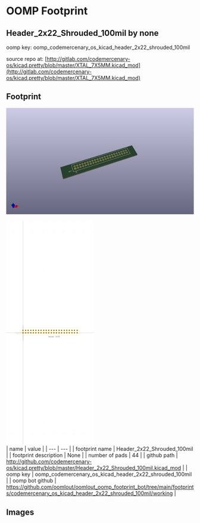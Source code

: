 # OOMP Footprint  
## Header_2x22_Shrouded_100mil  by none  
  
oomp key: oomp_codemercenary_os_kicad_header_2x22_shrouded_100mil  
  
source repo at: [http://gitlab.com/codemercenary-os/kicad.pretty/blob/master/XTAL_7X5MM.kicad_mod](http://gitlab.com/codemercenary-os/kicad.pretty/blob/master/XTAL_7X5MM.kicad_mod)  
## Footprint  
  
[![working_kicad_pcb_3d.png](working_kicad_pcb_3d_600.png)](working_kicad_pcb_3d.png)  
  
[![working.png](working_600.png)](working.png)  
| name | value | 
| --- | --- | 
| footprint name | Header_2x22_Shrouded_100mil | 
| footprint description | None | 
| number of pads | 44 | 
| github path | http://github.com/codemercenary-os/kicad.pretty/blob/master/Header_2x22_Shrouded_100mil.kicad_mod | 
| oomp key | oomp_codemercenary_os_kicad_header_2x22_shrouded_100mil | 
| oomp bot github | https://github.com/oomlout/oomlout_oomp_footprint_bot/tree/main/footprints/codemercenary_os_kicad_header_2x22_shrouded_100mil/working | 
## Images  

